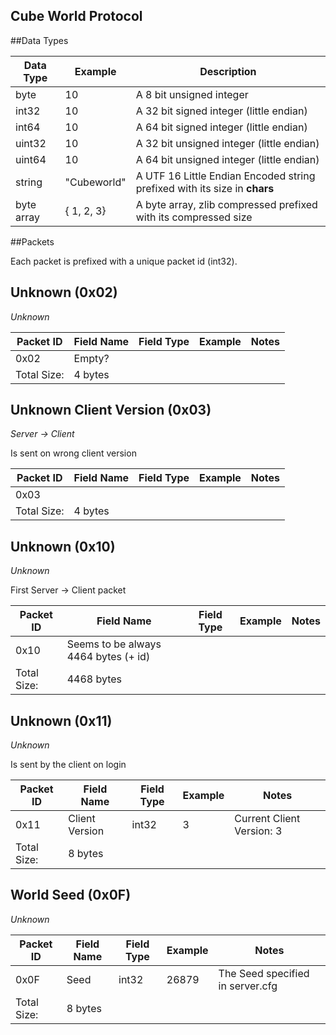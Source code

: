 Cube World Protocol
--------------------


##Data Types

Data Type  | Example     | Description
-----------|-------------|--------------
byte       | 10          | A 8 bit unsigned integer
int32      | 10          | A 32 bit signed integer (little endian)
int64      | 10          | A 64 bit signed integer (little endian)
uint32     | 10          | A 32 bit unsigned integer (little endian)
uint64     | 10          | A 64 bit unsigned integer (little endian)
string     | "Cubeworld" | A UTF 16 Little Endian Encoded string prefixed with its size in **chars**
byte array | { 1, 2, 3}  | A byte array, zlib compressed prefixed with its compressed size

##Packets

Each packet is prefixed with a unique packet id (int32).

Unknown (0x02)
-----------------
*Unknown*

Packet ID   | Field Name  | Field Type | Example   | Notes
------------|-------------|------------|-----------|----------------------------
0x02        | Empty?
Total Size: | 4 bytes

Unknown Client Version (0x03)
-----------------
*Server -> Client*

Is sent on wrong client version


Packet ID   | Field Name     | Field Type | Example   | Notes
------------|----------------|------------|-----------|----------------------------
0x03        | 
Total Size: | 4 bytes

Unknown (0x10)
-----------------
*Unknown*

First Server -> Client packet


Packet ID   | Field Name  | Field Type | Example   | Notes
------------|-------------|------------|-----------|----------------------------
0x10        | Seems to be always 4464 bytes (+ id)
Total Size: | 4468 bytes

Unknown (0x11)
-----------------
*Unknown*

Is sent by the client on login


Packet ID   | Field Name     | Field Type | Example   | Notes
------------|----------------|------------|-----------|----------------------------
0x11        | Client Version | int32      | 3         | Current Client Version: 3
Total Size: | 8 bytes


World Seed (0x0F)
-----------------
*Unknown*

Packet ID   | Field Name  | Field Type | Example   | Notes
------------|-------------|------------|-----------|----------------------------
0x0F        | Seed        | int32      | 26879     | The Seed specified in server.cfg
Total Size: | 8 bytes

